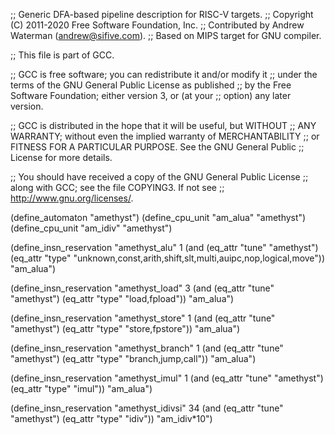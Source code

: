 ;; Generic DFA-based pipeline description for RISC-V targets.
;; Copyright (C) 2011-2020 Free Software Foundation, Inc.
;; Contributed by Andrew Waterman (andrew@sifive.com).
;; Based on MIPS target for GNU compiler.

;; This file is part of GCC.

;; GCC is free software; you can redistribute it and/or modify it
;; under the terms of the GNU General Public License as published
;; by the Free Software Foundation; either version 3, or (at your
;; option) any later version.

;; GCC is distributed in the hope that it will be useful, but WITHOUT
;; ANY WARRANTY; without even the implied warranty of MERCHANTABILITY
;; or FITNESS FOR A PARTICULAR PURPOSE.  See the GNU General Public
;; License for more details.

;; You should have received a copy of the GNU General Public License
;; along with GCC; see the file COPYING3.  If not see
;; <http://www.gnu.org/licenses/>.


(define_automaton "amethyst")
(define_cpu_unit "am_alua" "amethyst")
(define_cpu_unit "am_idiv" "amethyst")

(define_insn_reservation "amethyst_alu" 1
  (and (eq_attr "tune" "amethyst")
       (eq_attr "type" "unknown,const,arith,shift,slt,multi,auipc,nop,logical,move"))
  "am_alua")

(define_insn_reservation "amethyst_load" 3
  (and (eq_attr "tune" "amethyst")
       (eq_attr "type" "load,fpload"))
  "am_alua")

(define_insn_reservation "amethyst_store" 1
  (and (eq_attr "tune" "amethyst")
       (eq_attr "type" "store,fpstore"))
  "am_alua")

(define_insn_reservation "amethyst_branch" 1
  (and (eq_attr "tune" "amethyst")
       (eq_attr "type" "branch,jump,call"))
  "am_alua")

(define_insn_reservation "amethyst_imul" 1
  (and (eq_attr "tune" "amethyst")
       (eq_attr "type" "imul"))
  "am_alua")

(define_insn_reservation "amethyst_idivsi" 34
  (and (eq_attr "tune" "amethyst")
       (eq_attr "type" "idiv"))
  "am_idiv*10")
